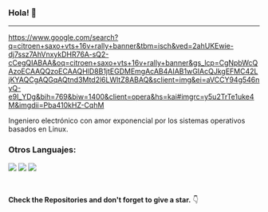 ### Hola! 👋

---

https://www.google.com/search?q=citroen+saxo+vts+16v+rally+banner&tbm=isch&ved=2ahUKEwie-dj7ssz7AhVnxykDHR76A-sQ2-cCegQIABAA&oq=citroen+saxo+vts+16v+rally+banner&gs_lcp=CgNpbWcQAzoECAAQQzoECAAQHlD8B1jtEGDMEmgAcAB4AIAB1wGIAcQJkgEFMC42LjKYAQCgAQGqAQtnd3Mtd2l6LWltZ8ABAQ&sclient=img&ei=aVCCY94g546nyQ-e9I_YDg&bih=769&biw=1400&client=opera&hs=kai#imgrc=y5u2TrTe1uke4M&imgdii=Pba410kHZ-CqhM

Ingeniero electrónico con amor exponencial por los sistemas operativos basados en Linux.


### Otros Languajes:
<img src="http://img.shields.io/badge/-Java-F89820?style=flat&logo=java&logoColor=white"> <img src="https://img.shields.io/badge/-C%20&%20C++-659ad2?style=flat&logo=c%2B%2B&logoColor=ffffff"> <img src="https://img.shields.io/badge/-Python-black?style=flat&logo=python&logoColor=white"> 

<br/>

**Check the Repositories and don't forget to give a star.** 👇

